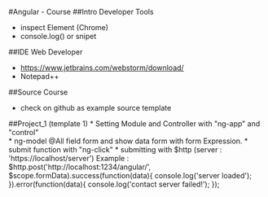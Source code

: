 #Angular - Course
##Intro Developer Tools
- inspect Element (Chrome)
- console.log() or snipet
 
##IDE Web Developer
- https://www.jetbrains.com/webstorm/download/
- Notepad++

##Source Course 
- check on github as example source template

##Project_1 (template 1)
	* Setting Module and Controller with "ng-app" and "control"  
	* ng-model @All field form and show data form with form Expression.
	* submit function with "ng-click"
	* submitting with $http (server : 'https://localhost/server')
		Example : 
			$http.post('http://localhost:1234/angular/', $scope.formData).success(function(data){
				console.log('server loaded');
			}).error(function(data){
				console.log('contact server failed!');
			});		
	

